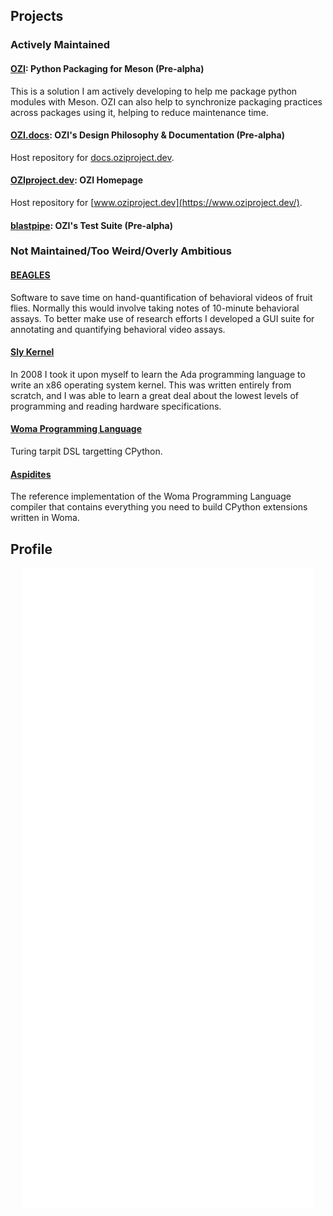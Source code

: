 ## Projects

### Actively Maintained

#### [OZI](https://github.com/rjdbcm/ozi): Python Packaging for Meson (Pre-alpha)
This is a solution I am actively developing to help me package python modules with Meson.
OZI can also help to synchronize packaging practices across packages using it, helping to reduce maintenance time.

#### [OZI.docs](https://github.com/rjdbcm/ozi.docs): OZI's Design Philosophy & Documentation (Pre-alpha)
Host repository for [docs.oziproject.dev](https://docs.oziproject.dev/).

#### [OZIproject.dev](https://github.com/rjdbcm/OZIproject.dev): OZI Homepage
Host repository for [www.oziproject.dev](https://www.oziproject.dev/).

#### [blastpipe](https://github.com/rjdbcm/blastpipe): OZI's Test Suite (Pre-alpha)

### Not Maintained/Too Weird/Overly Ambitious

#### [BEAGLES](https://github.com/rjdbcm/BEAGLES)

  Software to save time on hand-quantification of behavioral videos of fruit flies. Normally this would involve taking notes of 10-minute behavioral assays. To better make use of research efforts I developed a GUI suite for annotating and quantifying behavioral video assays.

#### [Sly Kernel](https://github.com/rjdbcm/slykernel)

   In 2008 I took it upon myself to learn the Ada programming language to write an x86 operating system kernel. This was written entirely from scratch, and I was able to learn a great deal about the lowest levels of programming and reading hardware specifications. 

#### [Woma Programming Language](https://github.com/rjdbcm/woma)

  Turing tarpit DSL targetting CPython.

#### [Aspidites](https://github.com/rjdbcm/Aspidites)

  The reference implementation of the Woma Programming Language compiler that contains everything you need to build CPython extensions written in Woma.
  
## Profile

<p align="center">
  <a href="https://github.com/rjdbcm#projects-below"><img align="center" src="https://raw.githubusercontent.com/rjdbcm/rjdbcm/main/github-metrics.svg" /></a>
</p>

